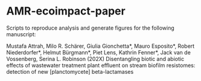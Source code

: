 # AMR-ecoimpact-paper
Scripts to reproduce analysis and generate figures for the following manuscript:

Mustafa Attrah, Milo R. Schärer, Giulia Gionchetta*, Mauro Esposito*, Robert Niederdorfer*, Helmut Bürgmann*, Piet Lens, Kathrin Fenner*, Jack van de Vossenberg, Serina L. Robinson (202X) Disentangling biotic and abiotic effects of wastewater treatment plant effluent on stream biofilm resistomes: detection of new [planctomycete] beta-lactamases
